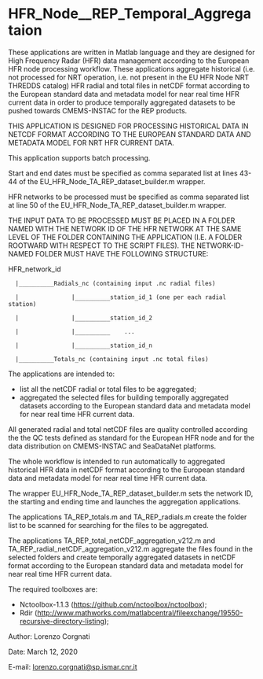 # HFR_Node__REP_Temporal_Aggregataion
These applications are written in Matlab language and they are designed for High Frequency Radar (HFR) data management according to the European HFR node processing workflow. These applications aggregate historical (i.e. not processed for NRT operation, i.e. not present in the EU HFR Node NRT THREDDS catalog) HFR radial and total files in netCDF format according to the European standard data and metadata model for near real time HFR current data in order to produce temporally aggregated datasets to be pushed towards CMEMS-INSTAC for the REP products.

THIS APPLICATION IS DESIGNED FOR PROCESSING HISTORICAL DATA IN NETCDF FORMAT ACCORDING TO THE EUROPEAN STANDARD DATA AND METADATA MODEL FOR NRT HFR CURRENT DATA. 

This application supports batch processing.

Start and end dates must be specified as comma separated list at lines 43-44 of the EU_HFR_Node_TA_REP_dataset_builder.m wrapper.

HFR networks to be processed must be specified as comma separated list at line 50 of the EU_HFR_Node_TA_REP_dataset_builder.m wrapper.


THE INPUT DATA TO BE PROCESSED MUST BE PLACED IN A FOLDER NAMED WITH THE NETWORK ID OF THE HFR NETWORK AT THE SAME LEVEL OF THE FOLDER CONTAINING THE APPLICATION (I.E. A FOLDER ROOTWARD WITH RESPECT TO THE SCRIPT FILES). THE NETWORK-ID-NAMED FOLDER MUST HAVE THE FOLLOWING STRUCTURE:

HFR_network_id
      
      |__________Radials_nc (containing input .nc radial files)
            
      |               |__________station_id_1 (one per each radial station)
      
      |               |__________station_id_2
      
      |               |__________    ...
      
      |               |__________station_id_n
      
      |__________Totals_nc (containing input .nc total files)

The applications are intended to:
- list all the netCDF radial or total files to be aggregated;
- aggregated the selected files for building temporally aggregated datasets according to the European standard data and metadata model for near real time HFR current data.

All generated radial and total netCDF files are quality controlled according the the QC tests defined as standard for the European HFR node and for the data distribution on CMEMS-INSTAC and SeaDataNet platforms.

The whole workflow is intended to run automatically to aggregated historical HFR data in netCDF format according to the European standard data and metadata model for near real time HFR current data.

The wrapper EU_HFR_Node_TA_REP_dataset_builder.m sets the network ID, the starting and ending time and launches the aggregation applications.

The applications TA_REP_totals.m and TA_REP_radials.m create the folder list to be scanned for searching for the files to be aggregated.

The applications TA_REP_total_netCDF_aggregation_v212.m and TA_REP_radial_netCDF_aggregation_v212.m aggregate the files found in the selected folders and create temporally aggregated datasets in netCDF format according to the European standard data and metadata model for near real time HFR current data.


The required toolboxes are:
- Nctoolbox-1.1.3 (https://github.com/nctoolbox/nctoolbox); 
- Rdir (http://www.mathworks.com/matlabcentral/fileexchange/19550-recursive-directory-listing);


Author: Lorenzo Corgnati

Date: March 12, 2020

E-mail: lorenzo.corgnati@sp.ismar.cnr.it 

